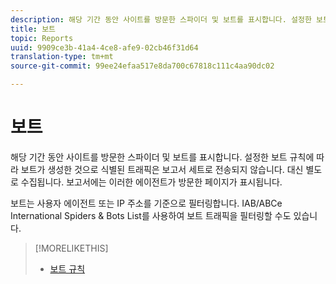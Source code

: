 ```yaml
---
description: 해당 기간 동안 사이트를 방문한 스파이더 및 보트를 표시합니다. 설정한 보트 규칙에 따라 보트가 생성한 것으로 식별된 트래픽은 보고서 세트로 전송되지 않습니다. 대신 별도로 수집됩니다. 보고서에는 이러한 에이전트가 방문한 페이지가 표시됩니다.
title: 보트
topic: Reports
uuid: 9909ce3b-41a4-4ce8-afe9-02cb46f31d64
translation-type: tm+mt
source-git-commit: 99ee24efaa517e8da700c67818c111c4aa90dc02

---
```



# 보트

해당 기간 동안 사이트를 방문한 스파이더 및 보트를 표시합니다. 설정한 보트 규칙에 따라 보트가 생성한 것으로 식별된 트래픽은 보고서 세트로 전송되지 않습니다. 대신 별도로 수집됩니다. 보고서에는 이러한 에이전트가 방문한 페이지가 표시됩니다.

보트는 사용자 에이전트 또는 IP 주소를 기준으로 필터링합니다. IAB/ABCe International Spiders &amp; Bots List를 사용하여 보트 트래픽을 필터링할 수도 있습니다.

>[!MORELIKETHIS]
>
>* [보트 규칙](https://marketing.adobe.com/resources/help/en_US/admin/c_bot_rules.html)

